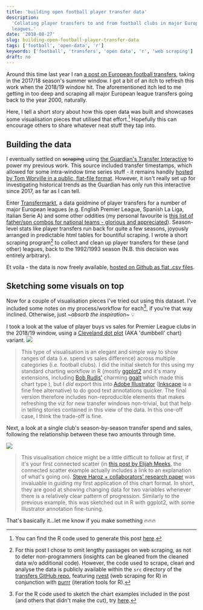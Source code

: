 ```yaml
---
title: 'building open football player transfer data'
description:
  'Collating player transfers to and from football clubs in major European
  leagues.'
date: '2018-08-27'
slug: building-open-football-player-transfer-data
tags: ['football', 'open-data', 'r']
keywords: ['football', 'transfers', 'open data', 'r', 'web scraping']
draft: no
---
```


Around this time last year I ran
[a post on European football transfers](https://ewen.io/2017/09/07/unravelling-the-european-football-transfer-window/),
taking in the 2017/18 season's summer window. I got a bit of an itch to refresh
this work when the 2018/19 window hit. The aforementioned itch led to me getting
in too deep and scraping all major European league transfers going back to the
year 2000, naturally.

Here, I tell a short story about how this open data was built and showcases some
visualisation pieces that utilised that effort.[^code] Hopefully this can
encourage others to share whatever neat stuff they tap into.

## Building the data

I eventually settled on ~~scraping~~ using
[the Guardian's Transfer Interactive](https://www.theguardian.com/football/ng-interactive/2017/jun/22/transfer-window-2017-every-deal-in-europes-top-five-leagues)
to power my previous work. This source included transfer timestamps, which
allowed for some intra-window time series stuff - it remains handily
[hosted by Tom Worville in a public, flat-file format](https://github.com/Worville/guardian_transfers).
However, it isn't really set up for investigating historical trends as the
Guardian has only run this interactive since 2017, as far as I can tell.

Enter [Transfermarkt](https://www.transfermarkt.co.uk/), a data goldmine of
player transfers for a number of major European leagues (e.g. English Premier
League, Spanish La Liga, Italian Serie A) and some other oddities (my personal
favourite is
[this list of father/son combos for national teams - glorious and appreciated](https://www.transfermarkt.co.uk/spieler/vatersohnnationalspieler/statistik)).
Season-level stats like player transfers run back for quite a few seasons,
joyously arranged in predictable html tables for bountiful scraping. I wrote a
short scraping program[^scrape] to collect and clean up player transfers for
these (and other) leagues, back to the 1992/1993 season (N.B. this decision was
entirely arbitrary).

Et voila - the data is now freely available,
[hosted on Github as flat .csv files](https://github.com/ewenme/transfers/tree/master/data).

## Sketching some visuals on top

Now for a couple of visualisation pieces I've tried out using this dataset. I've
included some notes on my process/workflow for each[^viz], if you're that way
inclined. Otherwise, just _~absorb the inspiration~_ 💡

I took a look at the value of player buys vs sales for Premier League clubs in
the 2018/19 window, using a
[Cleveland dot plot](https://uc-r.github.io/cleveland-dot-plots) (AKA 'dumbbell'
chart) variant.
![](https://github.com/ewenme/transfers/raw/master/figures/premier-league-transfer-spend-2018-web.png#c)

> This type of visualisation is an elegant and simple way to show ranges of data
> (i.e. spend vs sales difference) across multiple categories (i.e. football
> clubs). I did the initial sketch for this using my standard charting workflow
> in R (mostly [ggplot2](https://ggplot2.tidyverse.org/index.html) and it's many
> extensions, including [Bob Rudis'](https://rud.is/b/) charming
> [ggalt](https://github.com/hrbrmstr/ggalt) which made this chart type ), but I
> _did_ export this into
> [Adobe Illustrator](https://www.adobe.com/products/illustrator.html)
> ([Inkscape](https://inkscape.org/en/) is a fine free alternative) to do good
> text annotations quicker. The final version therefore includes
> non-reproducible elements that makes refreshing the viz for new transfer
> windows non-trivial, but that help in telling stories contained in this view
> of the data. In this one-off case, I think the trade-off is fine.

Next, a look at a single club's season-by-season transfer spend and sales,
following the relationship between these two amounts through time.

![](https://github.com/ewenme/transfers/raw/master/figures/chelsea-transfers-web.png#c)

> This visualisation choice might be a little difficult to follow at first, if
> it's your first connected scatter (in
> [this post by Elijah Meeks](https://medium.com/@Elijah_Meeks/what-charts-do-48ed96f70a74),
> the connected scatter example actually includes a link to an explanation of
> what's going on).
> [Steve Haroz + collaborators' research paper](http://steveharoz.com/research/connected_scatterplot/)
> was invaluable in guiding my first application of this chart format. In short,
> they are good at showing changing data for two variables whenever there is a
> relatively clear pattern of progression. Similarly to the previous example,
> this was sketched out in R with ggplot2, with some Illustrator annotation
> fine-tuning.

That's basically it...let me know if you make something 🔥🔥🔥

[^scrape]:
    For this post I chose to omit lengthy passages on web scraping, as not to
    deter non-programmers (insights can be gleaned from the cleaned data w/o
    additional code). However, the code used to scrape, clean and analyse the
    data is publicly available within the `src` directory of the
    [transfers GitHub repo](https://github.com/ewenme/transfers), featuring
    [rvest](https://github.com/hadley/rvest) (web scraping for R) in conjunction
    with [purrr](https://github.com/tidyverse/purrr) (iteration tools for R).

[^code]:
    You can find the R code used to generate this post
    [here](https://github.com/rbind/ewenme/blob/master/content/blog/2018-08-27-building-open-transfer-data.Rmd).

[^viz]:
    For the R code used to sketch the chart examples included in the post (and
    others that didn't make the cut), try
    [here](https://github.com/ewenme/transfers/blob/master/src/02-viz.R).
